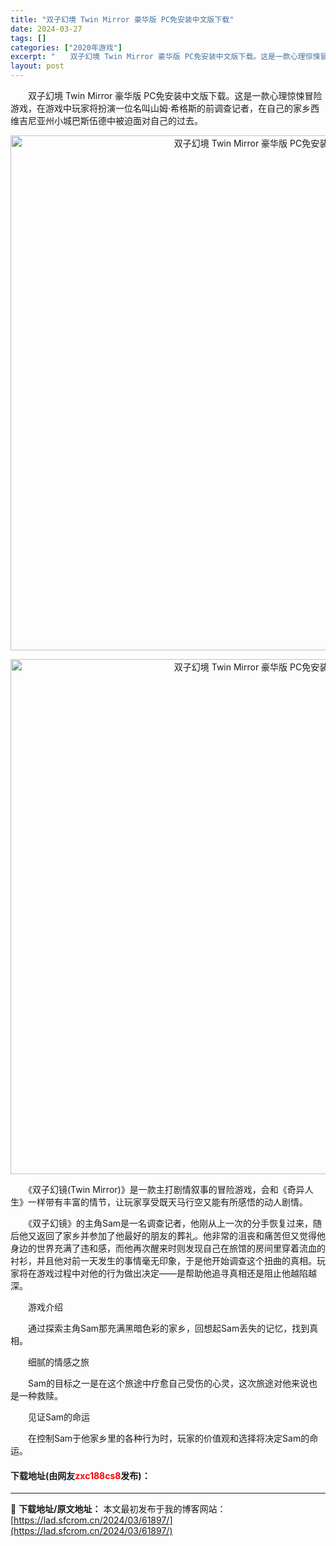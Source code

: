 ```yaml
---
title: "双子幻境 Twin Mirror 豪华版 PC免安装中文版下载"
date: 2024-03-27
tags: []
categories: ["2020年游戏"]
excerpt: "　　双子幻境 Twin Mirror 豪华版 PC免安装中文版下载。这是一款心理惊悚冒险游戏，在游戏中玩家将扮演一位名叫山姆&middot;希格斯的前调查记者，在自己的家乡西维吉尼亚州小城巴斯伍德中被迫面对自己的过去。 　　《双子幻镜(Twin Mirror)》是一款主打剧情叙事的冒险游戏，会和《奇&hellip;"
layout: post
---
```


 <p>　　双子幻境 Twin Mirror 豪华版 PC免安装中文版下载。这是一款心理惊悚冒险游戏，在游戏中玩家将扮演一位名叫山姆&middot;希格斯的前调查记者，在自己的家乡西维吉尼亚州小城巴斯伍德中被迫面对自己的过去。</p> <p align="center"><img align="" border="0" src="https://www.2023game.com/d/file/p/2021/01-23/4d502e8c0fdbb7814effd52407df5c60.jpg" width="824" alt="双子幻境 Twin Mirror 豪华版 PC免安装中文版下载" /></p> <p align="center"><img align="" border="0" src="https://www.2023game.com/d/file/p/2021/01-23/911494a29cf4f77e8a7094705a1ca725.jpg" width="824" alt="双子幻境 Twin Mirror 豪华版 PC免安装中文版下载" /></p> <p>　　《双子幻镜(Twin Mirror)》是一款主打剧情叙事的冒险游戏，会和《奇异人生》一样带有丰富的情节，让玩家享受既天马行空又能有所感悟的动人剧情。</p> <p>　　《双子幻镜》的主角Sam是一名调查记者，他刚从上一次的分手恢复过来，随后他又返回了家乡并参加了他最好的朋友的葬礼。他非常的沮丧和痛苦但又觉得他身边的世界充满了违和感，而他再次醒来时则发现自己在旅馆的房间里穿着流血的衬衫，并且他对前一天发生的事情毫无印象，于是他开始调查这个扭曲的真相。玩家将在游戏过程中对他的行为做出决定&mdash;&mdash;是帮助他追寻真相还是阻止他越陷越深。</p> <p>　　游戏介绍</p> <p>　　通过探索主角Sam那充满黑暗色彩的家乡，回想起Sam丢失的记忆，找到真相。</p> <p>　　细腻的情感之旅</p> <p>　　Sam的目标之一是在这个旅途中疗愈自己受伤的心灵，这次旅途对他来说也是一种救赎。</p> <p>　　见证Sam的命运</p> <p>　　在控制Sam于他家乡里的各种行为时，玩家的价值观和选择将决定Sam的命运。</p> <p><h4>下载地址(由网友<font color="red">zxc188cs8</font>发布)：</h4></p> 

---
📖 **下载地址/原文地址：** 本文最初发布于我的博客网站：[https://lad.sfcrom.cn/2024/03/61897/](https://lad.sfcrom.cn/2024/03/61897/)
